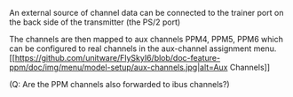 An external source of channel data can be connected to the trainer port on the back side of the transmitter (the PS/2 port)

<picture of trainer port and pinout>

The channels are then mapped to aux channels PPM4, PPM5, PPM6 which can be configured to real channels in the aux-channel assignment menu.
[[https://github.com/unitware/FlySkyI6/blob/doc-feature-ppm/doc/img/menu/model-setup/aux-channels.jpg|alt=Aux Channels]]

(Q: Are the PPM channels also forwarded to ibus channels?)

